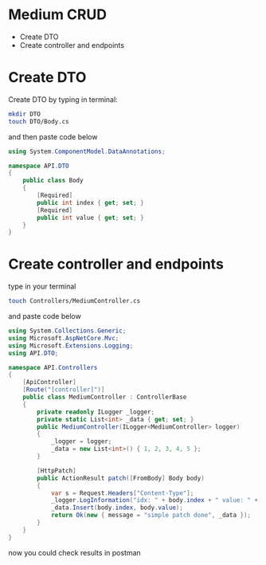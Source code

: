 # Medium CRUD
* Create DTO
* Create controller and endpoints

# Create DTO
Create DTO by typing in terminal:
```sh
mkdir DTO
touch DTO/Body.cs
```
and then paste code below
```cs
using System.ComponentModel.DataAnnotations;

namespace API.DTO
{
    public class Body
    {
        [Required]
        public int index { get; set; }
        [Required]
        public int value { get; set; }
    }
}
```
# Create controller and endpoints
type in your terminal
```sh
touch Controllers/MediumController.cs
```
and paste code below
```cs
using System.Collections.Generic;
using Microsoft.AspNetCore.Mvc;
using Microsoft.Extensions.Logging;
using API.DTO;

namespace API.Controllers
{
    [ApiController]
    [Route("[controller]")]
    public class MediumController : ControllerBase
    {
        private readonly ILogger _logger;
        private static List<int> _data { get; set; }
        public MediumController(ILogger<MediumController> logger)
        {
            _logger = logger;
            _data = new List<int>() { 1, 2, 3, 4, 5 };
        }

        [HttpPatch]
        public ActionResult patch([FromBody] Body body)
        {
            var s = Request.Headers["Content-Type"];
            _logger.LogInformation("idx: " + body.index + " value: " + body.value + ", s: " + s);
            _data.Insert(body.index, body.value);
            return Ok(new { message = "simple patch done", _data });
        }
    }
}
```
now you could check results in postman
